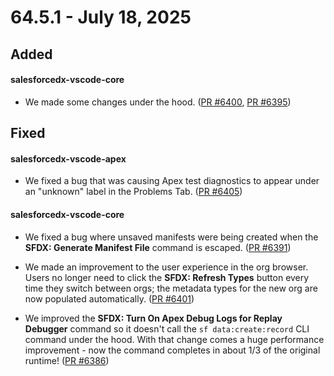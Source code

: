 # 64.5.1 - July 18, 2025

## Added

#### salesforcedx-vscode-core

- We made some changes under the hood. ([PR #6400](https://github.com/forcedotcom/salesforcedx-vscode/pull/6400), [PR #6395](https://github.com/forcedotcom/salesforcedx-vscode/pull/6395))

## Fixed

#### salesforcedx-vscode-apex

- We fixed a bug that was causing Apex test diagnostics to appear under an "unknown" label in the Problems Tab. ([PR #6405](https://github.com/forcedotcom/salesforcedx-vscode/pull/6405))

#### salesforcedx-vscode-core

- We fixed a bug where unsaved manifests were being created when the **SFDX: Generate Manifest File** command is escaped. ([PR #6391](https://github.com/forcedotcom/salesforcedx-vscode/pull/6391))

- We made an improvement to the user experience in the org browser.  Users no longer need to click the **SFDX: Refresh Types** button every time they switch between orgs; the metadata types for the new org are now populated automatically. ([PR #6401](https://github.com/forcedotcom/salesforcedx-vscode/pull/6401))

- We improved the **SFDX: Turn On Apex Debug Logs for Replay Debugger** command so it doesn't call the `sf data:create:record` CLI command under the hood.  With that change comes a huge performance improvement - now the command completes in about 1/3 of the original runtime! ([PR #6386](https://github.com/forcedotcom/salesforcedx-vscode/pull/6386))
